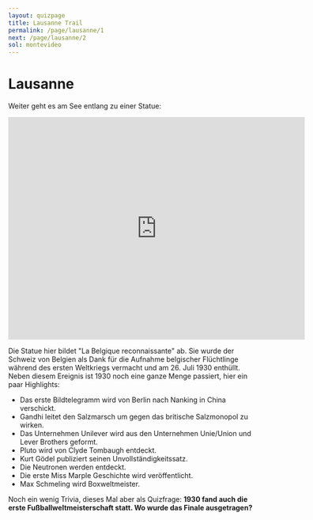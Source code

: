 ```yaml
---
layout: quizpage
title: Lausanne Trail
permalink: /page/lausanne/1
next: /page/lausanne/2
sol: montevideo
---
```


# Lausanne

Weiter geht es am See entlang zu einer Statue:

<iframe src="https://www.google.com/maps/embed?pb=!1m17!1m12!1m3!1d686.513215245499!2d6.6306442696573455!3d46.50706399819438!2m3!1f0!2f0!3f0!3m2!1i1024!2i768!4f13.1!3m2!1m1!2zNDbCsDMwJzI1LjQiTiA2wrAzNyc1Mi42IkU!5e0!3m2!1sen!2sch!4v1757049764369!5m2!1sen!2sch" width="600" height="450" style="border:0;" allowfullscreen="" loading="lazy" referrerpolicy="no-referrer-when-downgrade"></iframe>

Die Statue hier bildet "La Belgique reconnaissante" ab. Sie wurde der Schweiz von Belgien als Dank für die Aufnahme
belgischer Flüchtlinge während des ersten Weltkriegs vermacht und am 26. Juli 1930 enthüllt. Neben diesem Ereignis ist
1930 noch eine ganze Menge passiert, hier ein paar Highlights:

- Das erste Bildtelegramm wird von Berlin nach Nanking in China verschickt.
- Gandhi leitet den Salzmarsch um gegen das britische Salzmonopol zu wirken.
- Das Unternehmen Unilever wird aus den Unternehmen Unie/Union und Lever Brothers geformt.
- Pluto wird von Clyde Tombaugh entdeckt.
- Kurt Gödel publiziert seinen Unvollständigkeitssatz.
- Die Neutronen werden entdeckt.
- Die erste Miss Marple Geschichte wird veröffentlicht.
- Max Schmeling wird Boxweltmeister.

Noch ein wenig Trivia, dieses Mal aber als Quizfrage: **1930 fand auch die erste Fußballweltmeisterschaft statt. Wo
wurde das Finale ausgetragen?**

